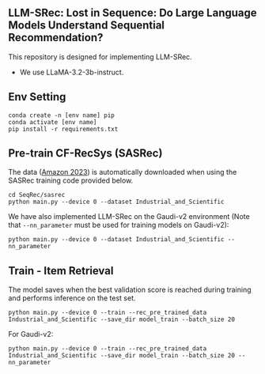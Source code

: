 ## LLM-SRec: Lost in Sequence: Do Large Language Models Understand Sequential Recommendation?

This repository is designed for implementing LLM-SRec.

- We use LLaMA-3.2-3b-instruct.

## Env Setting
```
conda create -n [env name] pip
conda activate [env name]
pip install -r requirements.txt
```

## Pre-train CF-RecSys (SASRec)

The data ([Amazon 2023](https://amazon-reviews-2023.github.io/)) is automatically downloaded when using the SASRec training code provided below.

```
cd SeqRec/sasrec
python main.py --device 0 --dataset Industrial_and_Scientific
```

We have also implemented LLM-SRec on the Gaudi-v2 environment (Note that `--nn_parameter` must be used for training models on Gaudi-v2):
```
python main.py --device 0 --dataset Industrial_and_Scientific --nn_parameter
```

## Train - Item Retrieval
The model saves when the best validation score is reached during training and performs inference on the test set.

```
python main.py --device 0 --train --rec_pre_trained_data Industrial_and_Scientific --save_dir model_train --batch_size 20
```

For Gaudi-v2:
```
python main.py --device 0 --train --rec_pre_trained_data Industrial_and_Scientific --save_dir model_train --batch_size 20 --nn_parameter
```